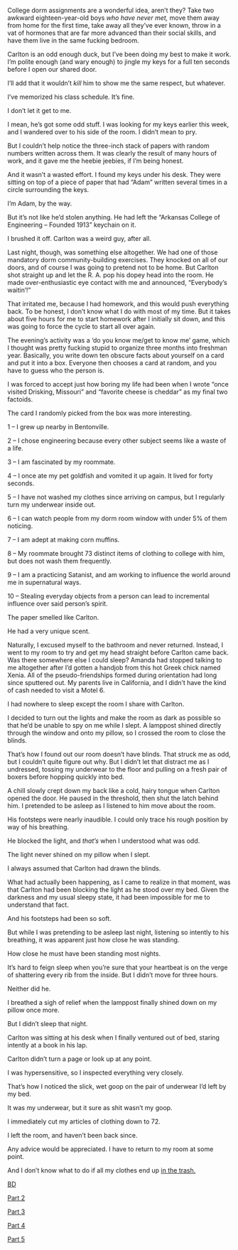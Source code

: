 College dorm assignments are a wonderful idea, aren’t they? Take two awkward eighteen-year-old boys *who have never met,* move them away from home for the first time, take away all they’ve ever known, throw in a vat of hormones that are far more advanced than their social skills, and have them live in the same fucking bedroom. 

Carlton is an odd enough duck, but I’ve been doing my best to make it work. I’m polite enough (and wary enough) to jingle my keys for a full ten seconds before I open our shared door. 

I’ll add that it wouldn’t *kill* him to show me the same respect, but whatever.

I’ve memorized his class schedule. It’s fine.

I don’t let it get to me. 

I mean, he’s got some odd stuff. I was looking for my keys earlier this week, and I wandered over to his side of the room. I didn’t mean to pry.

But I couldn’t help notice the three-inch stack of papers with random numbers written across them. It was clearly the result of many hours of work, and it gave me the heebie jeebies, if I’m being honest.

And it wasn’t a wasted effort. I found my keys under his desk. They were sitting on top of a piece of paper that had “Adam” written several times in a circle surrounding the keys.

I’m Adam, by the way. 

But it’s not like he’d stolen anything. He had left the “Arkansas College of Engineering – Founded 1913” keychain on it. 

I brushed it off. Carlton was a weird guy, after all. 

Last night, though, was something else altogether. We had one of those mandatory dorm community-building exercises. They knocked on all of our doors, and of course I was going to pretend not to be home. But Carlton shot straight up and let the R. A. pop his dopey head into the room. He made over-enthusiastic eye contact with me and announced, “Everybody’s waitin’!”

That irritated me, because I had homework, and this would push everything back. To be honest, I don’t know what I do with most of my time. But it takes about five hours for me to start homework after I initially sit down, and this was going to force the cycle to start all over again. 

The evening’s activity was a ‘do you know me/get to know me’ game, which I thought was pretty fucking stupid to organize three months into freshman year. Basically, you write down ten obscure facts about yourself on a card and put it into a box. Everyone then chooses a card at random, and you have to guess who the person is. 

I was forced to accept just how boring my life had been when I wrote “once visited Drisking, Missouri” and “favorite cheese is cheddar” as my final two factoids.

The card I randomly picked from the box was more interesting.

1 – I grew up nearby in Bentonville.

2 – I chose engineering because every other subject seems like a waste of a life.

3 – I am fascinated by my roommate.

4 – I once ate my pet goldfish and vomited it up again. It lived for forty seconds.

5 – I have not washed my clothes since arriving on campus, but I regularly turn my underwear inside out.

6 – I can watch people from my dorm room window with under 5% of them noticing.

7 – I am adept at making corn muffins.

8 – My roommate brought 73 distinct items of clothing to college with him, but does not wash them frequently.

9 – I am a practicing Satanist, and am working to influence the world around me in supernatural ways.

10 – Stealing everyday objects from a person can lead to incremental influence over said person’s spirit.

The paper smelled like Carlton. 

He had a very unique scent.

Naturally, I excused myself to the bathroom and never returned. Instead, I went to my room to try and get my head straight before Carlton came back. Was there somewhere else I could sleep? Amanda had stopped talking to me altogether after I’d gotten a handjob from this hot Greek chick named Xenia. All of the pseudo-friendships formed during orientation had long since sputtered out. My parents live in California, and I didn’t have the kind of cash needed to visit a Motel 6.

I had nowhere to sleep except the room I share with Carlton. 

I decided to turn out the lights and make the room as dark as possible so that he’d be unable to spy on me while I slept. A lamppost shined directly through the window and onto my pillow, so I crossed the room to close the blinds.

That’s how I found out our room doesn’t have blinds. That struck me as odd, but I couldn’t quite figure out why. But I didn’t let that distract me as I undressed, tossing my underwear to the floor and pulling on a fresh pair of boxers before hopping quickly into bed.

A chill slowly crept down my back like a cold, hairy tongue when Carlton opened the door. He paused in the threshold, then shut the latch behind him. I pretended to be asleep as I listened to him move about the room. 

His footsteps were nearly inaudible. I could only trace his rough position by way of his breathing.

He blocked the light, and *that’s* when I understood what was odd.

The light never shined on my pillow when I slept. 

I always assumed that Carlton had drawn the blinds.

What had actually been happening, as I came to realize in that moment, was that Carlton had been blocking the light as he stood over my bed. Given the darkness and my usual sleepy state, it had been impossible for me to understand that fact. 

And his footsteps had been so soft.

But while I was pretending to be asleep last night, listening so intently to his breathing, it was apparent just how close he was standing.

How close he must have been standing most nights.

It’s hard to feign sleep when you’re sure that your heartbeat is on the verge of shattering every rib from the inside. But I didn’t move for three hours.

Neither did he. 

I breathed a sigh of relief when the lamppost finally shined down on my pillow once more.

But I didn’t sleep that night. 

Carlton was sitting at his desk when I finally ventured out of bed, staring intently at a book in his lap. 

Carlton didn’t turn a page or look up at any point.  

I was hypersensitive, so I inspected everything very closely.

That’s how I noticed the slick, wet goop on the pair of underwear I’d left by my bed.

It was my underwear, but it sure as shit wasn’t my goop. 

I immediately cut my articles of clothing down to 72.

I left the room, and haven’t been back since. 

Any advice would be appreciated. I have to return to my room at some point. 

And I don’t know what to do if all my clothes end up [in the trash.](https://www.facebook.com/P-F-McGrail-181784199029462/)

[BD](https://www.reddit.com/r/ByfelsDisciple/)

[Part 2](https://www.reddit.com/r/nosleep/comments/a1scqc/update_im_a_freshman_in_college_i_just_discovered/?)

[Part 3](https://www.reddit.com/r/nosleep/comments/a2co00/second_update_im_a_freshman_in_college_i_just/?)

[Part 4](https://www.reddit.com/r/nosleep/comments/a2o986/third_update_im_a_freshman_in_college_i_just/?)

[Part 5](https://www.reddit.com/r/nosleep/comments/a3c0z1/final_update_im_a_freshman_in_college_i_just/?)